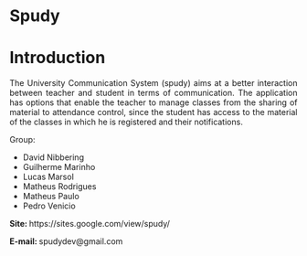# Spudy
# Introduction
  <p align="justify">  The University Communication System (spudy) aims at a better interaction between teacher and student in terms of communication. The application has options that enable the teacher to manage classes from the sharing of material to attendance control, since the student has access to the material of the classes in which he is registered and their notifications.</p>
  
  
 Group:
  <ul>
  <li> David Nibbering </li>
  <li> Guilherme Marinho </li>
  <li> Lucas Marsol </li>
  <li> Matheus Rodrigues </li>
  <li> Matheus Paulo </li>
  <li> Pedro Venicio </li>
  </ul>


<p> 
  <strong> Site: </strong> https://sites.google.com/view/spudy/
</p>
<p>
  <strong> E-mail: </strong> spudydev@gmail.com
  </p>
